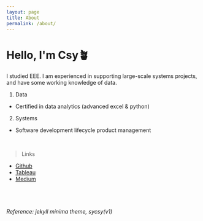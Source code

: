 ```yaml
---
layout: page
title: About
permalink: /about/
---
```


# Hello, I'm Csy🪴
I studied EEE. I am experienced in supporting large-scale systems projects, and have some working knowledge of data.
1. Data
- Certified in data analytics (advanced excel & python)

2. Systems
- Software development lifecycle product management

<br/>

> Links

- [Github](https://github.com/sycsy)
- [Tableau](https://public.tableau.com/app/profile/syvizzes)
- [Medium](https://medium.com/@sycsy)

<br/>
<br/>





###### *Reference: jekyll minima theme, sycsy(v1)*
